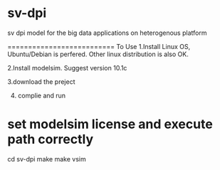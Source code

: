 # sv-dpi
sv dpi model for the big data applications on heterogenous platform

==========================
To Use
1.Install Linux OS, Ubuntu/Debian is perfered. Other linux distribution is also OK.

2.Install modelsim. Suggest version 10.1c

3.download the preject

4. complie and run
# set modelsim license and execute path correctly
cd sv-dpi
make
make vsim

